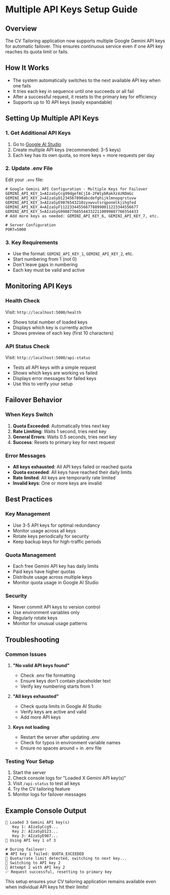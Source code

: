 # Multiple API Keys Setup Guide

## Overview
The CV Tailoring application now supports multiple Google Gemini API keys for automatic failover. This ensures continuous service even if one API key reaches its quota limit or fails.

## How It Works
- The system automatically switches to the next available API key when one fails
- It tries each key in sequence until one succeeds or all fail
- After a successful request, it resets to the primary key for efficiency
- Supports up to 10 API keys (easily expandable)

## Setting Up Multiple API Keys

### 1. Get Additional API Keys
1. Go to [Google AI Studio](https://aistudio.google.com/app/apikey)
2. Create multiple API keys (recommended: 3-5 keys)
3. Each key has its own quota, so more keys = more requests per day

### 2. Update .env File
Edit your `.env` file:

```env
# Google Gemini API Configuration - Multiple Keys for Failover
GEMINI_API_KEY_1=AIzaSyCcg99dgefACjIA-2FW1ybRakXz4zRDmGc
GEMINI_API_KEY_2=AIzaSyD1234567890abcdefghijklmnopqrstuvw
GEMINI_API_KEY_3=AIzaSyE9876543210zyxwvutsrqponmlkjihgfed
GEMINI_API_KEY_4=AIzaSyF1122334455667788990011223344556677
GEMINI_API_KEY_5=AIzaSyG9988776655443322110099887766554433
# Add more keys as needed: GEMINI_API_KEY_6, GEMINI_API_KEY_7, etc.

# Server Configuration
PORT=5000
```

### 3. Key Requirements
- Use the format: `GEMINI_API_KEY_1`, `GEMINI_API_KEY_2`, etc.
- Start numbering from 1 (not 0)
- Don't leave gaps in numbering
- Each key must be valid and active

## Monitoring API Keys

### Health Check
Visit: `http://localhost:5000/health`
- Shows total number of loaded keys
- Displays which key is currently active
- Shows preview of each key (first 10 characters)

### API Status Check
Visit: `http://localhost:5000/api-status`
- Tests all API keys with a simple request
- Shows which keys are working vs failed
- Displays error messages for failed keys
- Use this to verify your setup

## Failover Behavior

### When Keys Switch
1. **Quota Exceeded**: Automatically tries next key
2. **Rate Limiting**: Waits 1 second, tries next key
3. **General Errors**: Waits 0.5 seconds, tries next key
4. **Success**: Resets to primary key for next request

### Error Messages
- **All keys exhausted**: All API keys failed or reached quota
- **Quota exceeded**: All keys have reached their daily limits
- **Rate limited**: All keys are temporarily rate limited
- **Invalid keys**: One or more keys are invalid

## Best Practices

### Key Management
- Use 3-5 API keys for optimal redundancy
- Monitor usage across all keys
- Rotate keys periodically for security
- Keep backup keys for high-traffic periods

### Quota Management
- Each free Gemini API key has daily limits
- Paid keys have higher quotas
- Distribute usage across multiple keys
- Monitor quota usage in Google AI Studio

### Security
- Never commit API keys to version control
- Use environment variables only
- Regularly rotate keys
- Monitor for unusual usage patterns

## Troubleshooting

### Common Issues
1. **"No valid API keys found"**
   - Check .env file formatting
   - Ensure keys don't contain placeholder text
   - Verify key numbering starts from 1

2. **"All keys exhausted"**
   - Check quota limits in Google AI Studio
   - Verify keys are active and valid
   - Add more API keys

3. **Keys not loading**
   - Restart the server after updating .env
   - Check for typos in environment variable names
   - Ensure no spaces around = in .env file

### Testing Your Setup
1. Start the server
2. Check console logs for "Loaded X Gemini API key(s)"
3. Visit `/api-status` to test all keys
4. Try the CV tailoring feature
5. Monitor logs for failover messages

## Example Console Output

```
🔑 Loaded 3 Gemini API key(s)
   Key 1: AIzaSyCcg9...
   Key 2: AIzaSyD123...
   Key 3: AIzaSyE987...
🔧 Using API key 1 of 3

# During failover:
❌ API key 1 failed: QUOTA_EXCEEDED
🔄 Quota/rate limit detected, switching to next key...
🔄 Switching to API key 2
🤖 Attempt 2 with API key 2
✅ Request successful, resetting to primary key
```

This setup ensures your CV tailoring application remains available even when individual API keys hit their limits!
